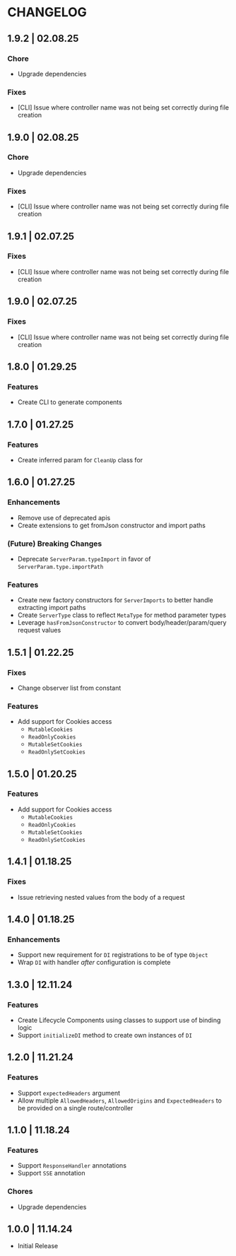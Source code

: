# CHANGELOG

## 1.9.2 | 02.08.25

### Chore

- Upgrade dependencies

### Fixes

- [CLI] Issue where controller name was not being set correctly during file creation

## 1.9.0 | 02.08.25

### Chore

- Upgrade dependencies

### Fixes

- [CLI] Issue where controller name was not being set correctly during file creation

## 1.9.1 | 02.07.25

### Fixes

- [CLI] Issue where controller name was not being set correctly during file creation

## 1.9.0 | 02.07.25

### Fixes

- [CLI] Issue where controller name was not being set correctly during file creation

## 1.8.0 | 01.29.25

### Features

- Create CLI to generate components

## 1.7.0 | 01.27.25

### Features

- Create inferred param for `CleanUp` class for

## 1.6.0 | 01.27.25

### Enhancements

- Remove use of deprecated apis
- Create extensions to get fromJson constructor and import paths

### (Future) Breaking Changes

- Deprecate `ServerParam.typeImport` in favor of `ServerParam.type.importPath`

### Features

- Create new factory constructors for `ServerImports` to better handle extracting import paths
- Create `ServerType` class to reflect `MetaType` for method parameter types
- Leverage `hasFromJsonConstructor` to convert body/header/param/query request values

## 1.5.1 | 01.22.25

### Fixes

- Change observer list from constant

### Features

- Add support for Cookies access
  - `MutableCookies`
  - `ReadOnlyCookies`
  - `MutableSetCookies`
  - `ReadOnlySetCookies`

## 1.5.0 | 01.20.25

### Features

- Add support for Cookies access
  - `MutableCookies`
  - `ReadOnlyCookies`
  - `MutableSetCookies`
  - `ReadOnlySetCookies`

## 1.4.1 | 01.18.25

### Fixes

- Issue retrieving nested values from the body of a request

## 1.4.0 | 01.18.25

### Enhancements

- Support new requirement for `DI` registrations to be of type `Object`
- Wrap `DI` with handler _after_ configuration is complete

## 1.3.0 | 12.11.24

### Features

- Create Lifecycle Components using classes to support use of binding logic
- Support `initializeDI` method to create own instances of `DI`

## 1.2.0 | 11.21.24

### Features

- Support `expectedHeaders` argument
- Allow multiple `AllowedHeaders`, `AllowedOrigins` and `ExpectedHeaders` to be provided on a single route/controller

## 1.1.0 | 11.18.24

### Features

- Support `ResponseHandler` annotations
- Support `SSE` annotation

### Chores

- Upgrade dependencies

## 1.0.0 | 11.14.24

- Initial Release
